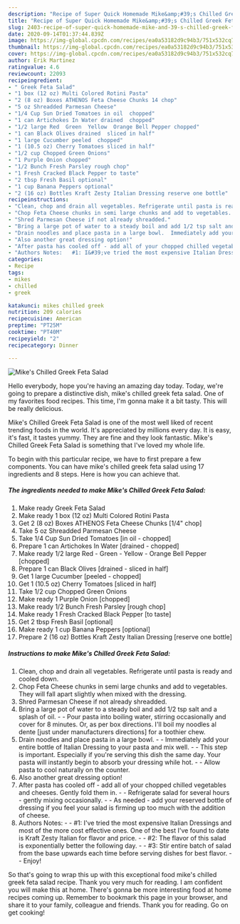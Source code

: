 ```yaml
---
description: "Recipe of Super Quick Homemade Mike&amp;#39;s Chilled Greek Feta Salad"
title: "Recipe of Super Quick Homemade Mike&amp;#39;s Chilled Greek Feta Salad"
slug: 2403-recipe-of-super-quick-homemade-mike-and-39-s-chilled-greek-feta-salad
date: 2020-09-14T01:37:44.839Z
image: https://img-global.cpcdn.com/recipes/ea0a53182d9c94b3/751x532cq70/mikes-chilled-greek-feta-salad-recipe-main-photo.jpg
thumbnail: https://img-global.cpcdn.com/recipes/ea0a53182d9c94b3/751x532cq70/mikes-chilled-greek-feta-salad-recipe-main-photo.jpg
cover: https://img-global.cpcdn.com/recipes/ea0a53182d9c94b3/751x532cq70/mikes-chilled-greek-feta-salad-recipe-main-photo.jpg
author: Erik Martinez
ratingvalue: 4.6
reviewcount: 22093
recipeingredient:
- " Greek Feta Salad"
- "1 box (12 oz) Multi Colored Rotini Pasta"
- "2 (8 oz) Boxes ATHENOS Feta Cheese Chunks 14 chop"
- "5 oz Shreadded Parmesan Cheese"
- "1/4 Cup Sun Dried Tomatoes in oil  chopped"
- "1 can Artichokes In Water drained  chopped"
- "1/2 large Red  Green  Yellow  Orange Bell Pepper chopped"
- "1 can Black Olives drained  sliced in half"
- "1 large Cucumber peeled  chopped"
- "1 (10.5 oz) Cherry Tomatoes sliced in half"
- "1/2 cup Chopped Green Onions"
- "1 Purple Onion chopped"
- "1/2 Bunch Fresh Parsley rough chop"
- "1 Fresh Cracked Black Pepper to taste"
- "2 tbsp Fresh Basil optional"
- "1 cup Banana Peppers optional"
- "2 (16 oz) Bottles Kraft Zesty Italian Dressing reserve one bottle"
recipeinstructions:
- "Clean, chop and drain all vegetables. Refrigerate until pasta is ready and cooled down."
- "Chop Feta Cheese chunks in semi large chunks and add to vegetables. They will fall apart slightly when mixed with the dressing."
- "Shred Parmesan Cheese if not already shreadded."
- "Bring a large pot of water to a steady boil and add 1/2 tsp salt and a splash of oil.  Pour pasta into boiling water, stirring occasionally and cover for 8 minutes. Or, as per box directions. I&#39;ll boil my noodles al dente [just under manufacturers directions] for a toothier chew."
- "Drain noodles and place pasta in a large bowl.  Immediately add your entire bottle of Italian Dressing to your pasta and mix well.   This step is important. Especially if you&#39;re serving this dish the same day. Your pasta will instantly begin to absorb your dressing while hot.  Allow pasta to cool naturally on the counter."
- "Also another great dressing option!"
- "After pasta has cooled off - add all of your chopped chilled vegetables and cheeses. Gently fold them in.  Refrigerate salad for several hours - gently mixing occasionally.  As needed - add your reserved bottle of dressing if you feel your salad is firming up too much with the addition of cheese."
- "Authors Notes:   #1: I&#39;ve tried the most expensive Italian Dressings and most of the more cost effective ones. One of the best I&#39;ve found to date is Kraft Zesty Italian for flavor and price.   #2: The flavor of this salad is exponentially better the following day.   #3: Stir entire batch of salad from the base upwards each time before serving dishes for best flavor.  Enjoy!"
categories:
- Recipe
tags:
- mikes
- chilled
- greek

katakunci: mikes chilled greek 
nutrition: 209 calories
recipecuisine: American
preptime: "PT25M"
cooktime: "PT40M"
recipeyield: "2"
recipecategory: Dinner

---
```



![Mike&#39;s Chilled Greek Feta Salad](https://img-global.cpcdn.com/recipes/ea0a53182d9c94b3/751x532cq70/mikes-chilled-greek-feta-salad-recipe-main-photo.jpg)

Hello everybody, hope you're having an amazing day today. Today, we're going to prepare a distinctive dish, mike&#39;s chilled greek feta salad. One of my favorites food recipes. This time, I'm gonna make it a bit tasty. This will be really delicious.

Mike&#39;s Chilled Greek Feta Salad is one of the most well liked of recent trending foods in the world. It's appreciated by millions every day. It is easy, it's fast, it tastes yummy. They are fine and they look fantastic. Mike&#39;s Chilled Greek Feta Salad is something that I've loved my whole life.




To begin with this particular recipe, we have to first prepare a few components. You can have mike&#39;s chilled greek feta salad using 17 ingredients and 8 steps. Here is how you can achieve that.

<!--inarticleads1-->

##### The ingredients needed to make Mike&#39;s Chilled Greek Feta Salad:

1. Make ready  Greek Feta Salad
1. Make ready 1 box (12 oz) Multi Colored Rotini Pasta
1. Get 2 (8 oz) Boxes ATHENOS Feta Cheese Chunks [1/4&#34; chop]
1. Take 5 oz Shreadded Parmesan Cheese
1. Take 1/4 Cup Sun Dried Tomatoes [in oil - chopped]
1. Prepare 1 can Artichokes In Water [drained - chopped]
1. Make ready 1/2 large Red - Green - Yellow - Orange Bell Pepper [chopped]
1. Prepare 1 can Black Olives [drained - sliced in half]
1. Get 1 large Cucumber [peeled - chopped]
1. Get 1 (10.5 oz) Cherry Tomatoes [sliced in half]
1. Take 1/2 cup Chopped Green Onions
1. Make ready 1 Purple Onion [chopped]
1. Make ready 1/2 Bunch Fresh Parsley [rough chop]
1. Make ready 1 Fresh Cracked Black Pepper [to taste]
1. Get 2 tbsp Fresh Basil [optional]
1. Make ready 1 cup Banana Peppers [optional]
1. Prepare 2 (16 oz) Bottles Kraft Zesty Italian Dressing [reserve one bottle]




<!--inarticleads2-->

##### Instructions to make Mike&#39;s Chilled Greek Feta Salad:

1. Clean, chop and drain all vegetables. Refrigerate until pasta is ready and cooled down.
1. Chop Feta Cheese chunks in semi large chunks and add to vegetables. They will fall apart slightly when mixed with the dressing.
1. Shred Parmesan Cheese if not already shreadded.
1. Bring a large pot of water to a steady boil and add 1/2 tsp salt and a splash of oil. -  - Pour pasta into boiling water, stirring occasionally and cover for 8 minutes. Or, as per box directions. I&#39;ll boil my noodles al dente [just under manufacturers directions] for a toothier chew.
1. Drain noodles and place pasta in a large bowl. -  - Immediately add your entire bottle of Italian Dressing to your pasta and mix well.  -  - This step is important. Especially if you&#39;re serving this dish the same day. Your pasta will instantly begin to absorb your dressing while hot. -  - Allow pasta to cool naturally on the counter.
1. Also another great dressing option!
1. After pasta has cooled off - add all of your chopped chilled vegetables and cheeses. Gently fold them in. -  - Refrigerate salad for several hours - gently mixing occasionally. -  - As needed - add your reserved bottle of dressing if you feel your salad is firming up too much with the addition of cheese.
1. Authors Notes:  -  - #1: I&#39;ve tried the most expensive Italian Dressings and most of the more cost effective ones. One of the best I&#39;ve found to date is Kraft Zesty Italian for flavor and price.  -  - #2: The flavor of this salad is exponentially better the following day.  -  - #3: Stir entire batch of salad from the base upwards each time before serving dishes for best flavor. -  - Enjoy!




So that's going to wrap this up with this exceptional food mike&#39;s chilled greek feta salad recipe. Thank you very much for reading. I am confident you will make this at home. There's gonna be more interesting food at home recipes coming up. Remember to bookmark this page in your browser, and share it to your family, colleague and friends. Thank you for reading. Go on get cooking!
